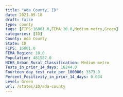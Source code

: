```yaml
---
title: "Ada County, ID"
date: 2021-05-18
draft: false
type: county
tags: [FIPS:16001.0,FEMA:10.0,Medium metro,Green]
categories: [ID]
County: Ada County
State: ID
FIPS: 16001.0
FEMA_Region: 10.0
Population: 481587.0
NCHS_Urban_Rural_Classification: Medium metro
Tests_in_prior_14_days: 16244.0
Fourteen_day_test_rate_per_100000: 3373.0
Percent_Positivity_in_prior_14_days: 0.034
Level: Green
url: /states/ID/ada-county
---
```



